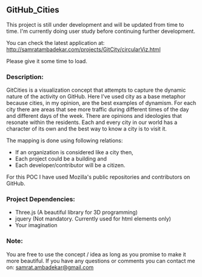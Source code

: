 ## GitHub_Cities

This project is still under development and will be updated from time to time.
I'm currently doing user study before continuing further development.

You can check the latest application at:
http://samratambadekar.com/projects/GitCity/circularViz.html

Please give it some time to load.

### Description:
GitCities is a visualization concept that attempts to capture the dynamic nature of the activity on GitHub. Here I’ve used city as a base metaphor because cities, in my opinion, are the best examples of dynamism. For each city there are areas that see more traffic during different times of the day and different days of the week. There are opinions and ideologies that resonate within the residents. Each and every city in our world has a character of its own and the best way to know a city is to visit it.


The mapping is done using following relations:
- If an organization is considered like a city then,
- Each project could be a building and
- Each developer/contributor will be a citizen.

For this POC I have used Mozilla's public repositories and contributors on GitHub.

### Project Dependencies:
- Three.js (A beautiful library for 3D programming)
- jquery (Not mandatory. Currently used for html elements only)
- Your imagination

### Note: 
You are free to use the concept / idea as long as you promise to make it more beautiful.
If you have any questions or comments you can contact me on: samrat.ambadekar@gmail.com

